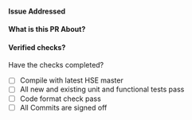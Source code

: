 #### Issue Addressed
<!-- Issue number -->

#### What is this PR About?
<!-- Describe the changes in this PR and add any information helpful for reviewing. -->

#### Verified checks?
Have the checks completed?
- [ ] Compile with latest HSE master
- [ ] All new and existing unit and functional tests pass
- [ ] Code format check pass
- [ ] All Commits are signed off
